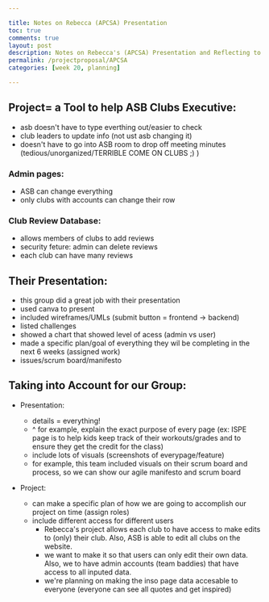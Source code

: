 ```yaml
---

title: Notes on Rebecca (APCSA) Presentation
toc: true
comments: true
layout: post
description: Notes on Rebecca's (APCSA) Presentation and Reflecting to Improve Our Project
permalink: /projectproposal/APCSA
categories: [week 20, planning]

---
```


## Project= a Tool to help ASB Clubs Executive:
- asb doesn't have to type everthing out/easier to check
- club leaders to update info (not ust asb changing it)
- doesn't have to go into ASB room to drop off meeting minutes (tedious/unorganized/TERRIBLE COME ON CLUBS ;) )

### Admin pages:
- ASB can change everything
- only clubs with accounts can change their row

### Club Review Database:
- allows members of clubs to add reviews
- security feture: admin can delete reviews
- each club can have many reviews

## Their Presentation:
- this group did a great job with their presentation
- used canva to present
- included wireframes/UMLs (submit button = frontend -> backend)
- listed challenges
- showed a chart that showed level of acess (admin vs user)
- made a specific plan/goal of everything they wil be completing in the next 6 weeks (assigned work)
- issues/scrum board/manifesto

## Taking into Account for our Group:
- Presentation:
    - details = everything!
    - ^ for example, explain the exact purpose of every page (ex: ISPE page is to help kids keep track of their workouts/grades and to ensure they get the credit for the class)
    - include lots of visuals (screenshots of everypage/feature)
    - for example, this team included visuals on their scrum board and process, so we can show our agile manifesto and scrum board

- Project:
    - can make a specific plan of how we are going to accomplish our project on time (assign roles)
    - include different access for different users
        - Rebecca's project allows each club to have access to make edits to (only) their club. Also, ASB is able to edit all clubs on the website.
        - we want to make it so that users can only edit their own data. Also, we to have admin accounts (team baddies) that have access to all inputed data.
        - we're planning on making the inso page data accesable to everyone (everyone can see all quotes and get inspired)

